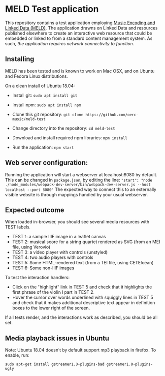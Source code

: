 MELD Test application
=====================
This repository contains a test application employing [Music Encoding and Linked Data (MELD)](http://github.com/oerc-music/meld). The application drawns on Linked Data and resources published elsewhere to create an interactive web resource that could be embedded or linked to from a standard content management system. As such, *the application requires network connectivity to function*.

Installing
-----------
MELD has been tested and is known to work on Mac OSX, and on Ubuntu and Fedora Linux distributions.

On a clean install of Ubuntu 18.04: 
* Install git:
``sudo apt install git``

* Install npm:
``sudo apt install npm``

* Clone this git repository:
``git clone https://github.com/oerc-music/meld-test``

* Change directory into the repository:
``cd meld-test``

* Download and install required npm libraries:
``npm install``

* Run the application:
`npm start`

Web server configuration:
----
Running the application will start a webserver at localhost:8080 by default. 
This can be changed in `package.json`, by editing the line:
 `"start": "node ./node_modules/webpack-dev-server/bin/webpack-dev-server.js --host localhost --port 8080"`
The expected way to connect this to an externally visible website is through
mappings handled by your usual webserver.

Expected outcome
----------------
When loaded in-browser, you should see several media resources with TEST labels.

* TEST 1: a sample IIIF image in a leaflet canvas
* TEST 2: musical score for a string quartet rendered as SVG (from an MEI file, using Verovio)
* TEST 3: a video player with controls (unstyled)
* TEST 4: two audio players with controls
* TEST 5: Some HTML-rendered text (from a TEI file, using CETEIcean)
* TEST 6: Some non-IIIF images

To test the interaction handlers:
* Click on the "highlight" link in TEST 5 and check that it highlights the first phrase of the violin I part in TEST 2.
* Hover the cursor over words underlined with squiggly lines in TEST 5 and check that it makes additional descriptive text appear in definition boxes to the lower right of the screen. 

If all tests render, and the interactions work as described, you should be all set.

Media playback issues in Ubuntu
---
Note: Ubuntu 18.04 doesn't by default support mp3 playback in firefox. To enable, run:

`sudo apt-get install gstreamer1.0-plugins-bad gstreamer1.0-plugins-ugly`
